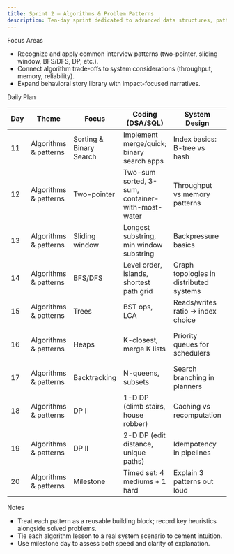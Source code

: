 ```yaml
---
title: Sprint 2 — Algorithms & Problem Patterns
description: Ten-day sprint dedicated to advanced data structures, pattern recognition, and communication drills.
---
```


Focus Areas

- Recognize and apply common interview patterns (two-pointer, sliding window, BFS/DFS, DP, etc.).
- Connect algorithm trade-offs to system considerations (throughput, memory, reliability).
- Expand behavioral story library with impact-focused narratives.

Daily Plan

| Day | Theme | Focus | Coding (DSA/SQL) | System Design | ML/LLM | Build/Project | Behavioral/Portfolio | Checkpoint |
| --- | --- | --- | --- | --- | --- | --- | --- | --- |
| 11 | Algorithms & patterns | Sorting & Binary Search | Implement merge/quick; binary search apps | Index basics: B-tree vs hash | — | Benchmarks: Python sort vs yours | STAR: performance improvement | — |
| 12 | Algorithms & patterns | Two-pointer | Two-sum sorted, 3-sum, container-with-most-water | Throughput vs memory patterns | — | Pattern cheat-sheet (two-pointer) | STAR: simplifying complex requirement | — |
| 13 | Algorithms & patterns | Sliding window | Longest substring, min window substring | Backpressure basics | — | Windowed metrics over logs | STAR: dealing with ambiguity | — |
| 14 | Algorithms & patterns | BFS/DFS | Level order, islands, shortest path grid | Graph topologies in distributed systems | — | Graph traversal visualizer | STAR: led a design review | — |
| 15 | Algorithms & patterns | Trees | BST ops, LCA | Reads/writes ratio → index choice | — | Implement Trie + tests | STAR: collaborating across timezones | — |
| 16 | Algorithms & patterns | Heaps | K-closest, merge K lists | Priority queues for schedulers | — | Task scheduler toy with heap | STAR: handling on-call | — |
| 17 | Algorithms & patterns | Backtracking | N-queens, subsets | Search branching in planners | — | State-space explorer CLI | STAR: influencing stakeholders | — |
| 18 | Algorithms & patterns | DP I | 1-D DP (climb stairs, house robber) | Caching vs recomputation | — | Memoization patterns doc | STAR: learn-unlearn-relearn | — |
| 19 | Algorithms & patterns | DP II | 2-D DP (edit distance, unique paths) | Idempotency in pipelines | — | DP template library | STAR: quality & testing culture | — |
| 20 | Algorithms & patterns | Milestone | Timed set: 4 mediums + 1 hard | Explain 3 patterns out loud | — | Publish “Patterns” notes | Peer review 2 stories | Milestone 2 |

Notes

- Treat each pattern as a reusable building block; record key heuristics alongside solved problems.
- Tie each algorithm lesson to a real system scenario to cement intuition.
- Use milestone day to assess both speed and clarity of explanation.
